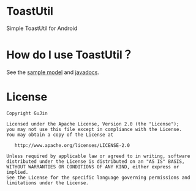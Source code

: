 # ToastUtil
Simple ToastUtil for Android

How do I use ToastUtil？
=======
See the [sample model][1] and [javadocs][2].

License
=======

    Copyright GuJin

    Licensed under the Apache License, Version 2.0 (the "License");
    you may not use this file except in compliance with the License.
    You may obtain a copy of the License at

       http://www.apache.org/licenses/LICENSE-2.0

    Unless required by applicable law or agreed to in writing, software
    distributed under the License is distributed on an "AS IS" BASIS,
    WITHOUT WARRANTIES OR CONDITIONS OF ANY KIND, either express or implied.
    See the License for the specific language governing permissions and
    limitations under the License.

[1]: https://github.com/GuJin/ToastUtil/tree/master/sample/src/main/java/com/gujin/toast/sample
[2]: https://gujin.github.io/ToastUtil/javadocs/1.0.0/index.html
